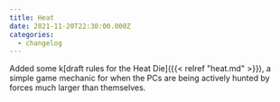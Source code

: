 ```yaml
---
title: Heat
date: 2021-11-20T22:30:00.000Z
categories:
  - changelog
---
```


Added some k[draft rules for the Heat Die]({{< relref "heat.md" >}}), a simple game mechanic for when the PCs are being actively hunted by forces much larger than themselves.
<!--more-->